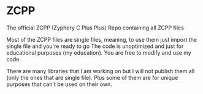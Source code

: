 # ZCPP
The official ZCPP (Zyphery C Plus Plus) Repo containing all ZCPP files

Most of the ZCPP files are single files, meaning, to use them just import the single file and you're ready to go
The code is unoptimized and just for educational purposes (my education). You are free to modify and use my code.

There are many libraries that I am working on but I will not publish them all (only the ones that are single file). Plus some of them are for unique purposes that can't be used on their own.
